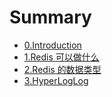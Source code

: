# Summary

* [0.Introduction](README.md)
* [1.Redis 可以做什么](what-could-redis-do.md)
* [2.Redis 的数据类型](structures-of-redis.md)
* [3.HyperLogLog](HyperLogLog.md)

